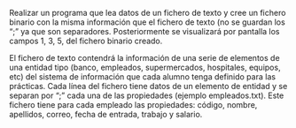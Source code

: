 Realizar un programa que lea datos de un fichero de texto y cree un fichero 
binario con la misma información que el fichero de texto (no se guardan los “;” 
ya que son separadores. Posteriormente se visualizará por pantalla los campos 
1, 3, 5, del fichero binario creado.

El fichero de texto contendrá la información de una serie de elementos de una 
entidad tipo (banco, empleados, supermercados, hospitales, equipos, etc) del 
sistema de información que cada alumno tenga definido para las prácticas.
Cada línea del fichero tiene datos de un elemento de entidad y se separan
por “;” cada una de las propiedades (ejemplo empleados.txt). Este fichero
tiene para cada empleado las propiedades: código, nombre, apellidos, correo, 
fecha de entrada, trabajo y salario.